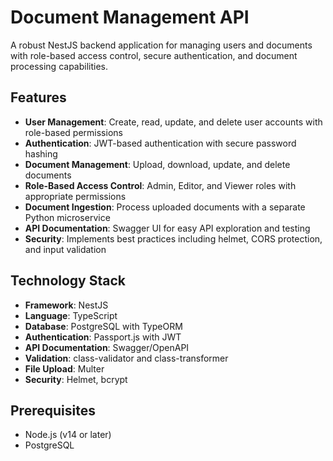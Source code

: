 # Document Management API

A robust NestJS backend application for managing users and documents with role-based access control, secure authentication, and document processing capabilities.

## Features

- **User Management**: Create, read, update, and delete user accounts with role-based permissions
- **Authentication**: JWT-based authentication with secure password hashing
- **Document Management**: Upload, download, update, and delete documents
- **Role-Based Access Control**: Admin, Editor, and Viewer roles with appropriate permissions
- **Document Ingestion**: Process uploaded documents with a separate Python microservice
- **API Documentation**: Swagger UI for easy API exploration and testing
- **Security**: Implements best practices including helmet, CORS protection, and input validation

## Technology Stack

- **Framework**: NestJS
- **Language**: TypeScript
- **Database**: PostgreSQL with TypeORM
- **Authentication**: Passport.js with JWT
- **API Documentation**: Swagger/OpenAPI
- **Validation**: class-validator and class-transformer
- **File Upload**: Multer
- **Security**: Helmet, bcrypt

## Prerequisites

- Node.js (v14 or later)
- PostgreSQL
